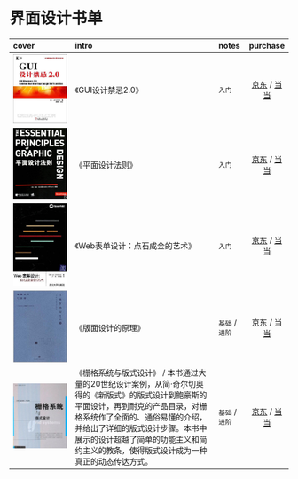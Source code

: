 # 界面设计书单

|cover|intro|notes|purchase|
|:--|:--|:--|:--:|
|![cover](../../assets/imgs/s3321524.jpg)| 《GUI设计禁忌2.0》 | `入门` |[京东](https://search.jd.com/Search?keyword=GUI设计禁忌2.0&enc=utf-8) / [当当](http://search.dangdang.com/?key=GUI设计禁忌2.0) |
|![cover](../../assets/imgs/s4001474.jpg)| 《平面设计法则》 | `入门` |[京东](https://search.jd.com/Search?keyword=平面设计法则&enc=utf-8) / [当当](http://search.dangdang.com/?key=平面设计法则) |
|![cover](../../assets/imgs/s11230326.jpg)| 《Web表单设计：点石成金的艺术》 | `入门` |[京东](https://search.jd.com/Search?keyword=Web表单设计%ef%bc%9a点石成金的艺术&enc=utf-8) / [当当](http://search.dangdang.com/?key=Web表单设计%ef%bc%9a点石成金的艺术) |
|![cover](../../assets/imgs/s7646999.jpg)| 《版面设计的原理》 | `基础`  / `进阶` |[京东](https://search.jd.com/Search?keyword=版面设计的原理&enc=utf-8) / [当当](http://search.dangdang.com/?key=版面设计的原理) |
|![cover](../../assets/imgs/s24938956.jpg)| 《栅格系统与版式设计》 /  本书通过大量的20世纪设计案例，从简·奇尔切奥得的《新版式》的版式设计到鲍豪斯的平面设计，再到耐克的产品目录，对栅格系统作了全面的、通俗易懂的介绍，并给出了详细的版式设计步骤。本书中展示的设计超越了简单的功能主义和简约主义的教条，使得版式设计成为一种真正的动态传达方式。| `基础` / `进阶` |[京东](https://search.jd.com/Search?keyword=栅格系统与版式设计&enc=utf-8) / [当当](http://search.dangdang.com/?key=栅格系统与版式设计) |